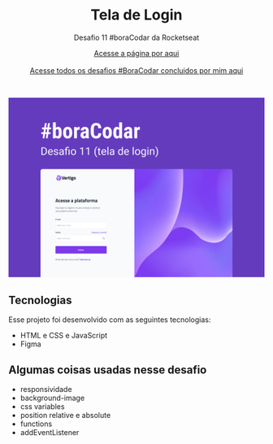 <h1 align="center">Tela de Login</h1>

<p align="center">Desafio 11 #boraCodar da Rocketseat</p>

<p align="center">
    <a href="https://lucasregisdemoraes.github.io/boracodar/challenges/tela-de-login">Acesse a página por aqui</a>
    <br>
    <br>
    <a href="https://lucasregisdemoraes.github.io/boracodar">Acesse todos os desafios #BoraCodar concluidos por mim aqui</a>
</p>

<br>

<p align="center">
    <img src="../../previews/tela-de-login.jpg">
</p>


## Tecnologias

Esse projeto foi desenvolvido com as seguintes tecnologias:

- HTML e CSS e JavaScript
- Figma

## Algumas coisas usadas nesse desafio

- responsividade
- background-image
- css variables
- position relative e absolute
- functions
- addEventListener